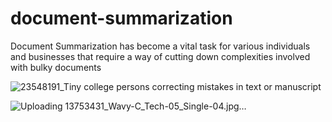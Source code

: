 # document-summarization
Document Summarization has become a vital task for various individuals and businesses that require a way of cutting down complexities involved with bulky documents


![23548191_Tiny college persons correcting mistakes in text or manuscript](https://user-images.githubusercontent.com/65142149/232279911-041e8fda-8733-4b42-8c2e-91d91ae0f5e6.jpg)


![Uploading 13753431_Wavy-C_Tech-05_Single-04.jpg…]()
